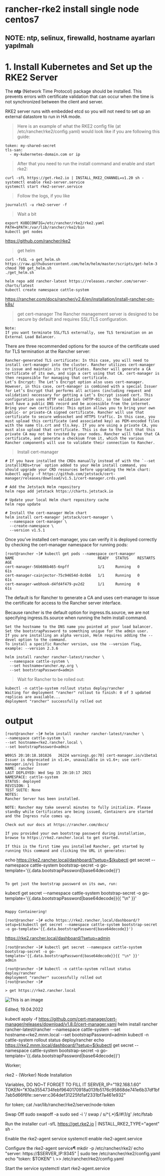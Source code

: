 # rancher-rke2 install single node centos7

NOTE: ntp, selinux, firewalld, hostname ayarları yapılmalı
---
# 1. Install Kubernetes and Set up the RKE2 Server

The **ntp** (Network Time Protocol) package should be installed. This prevents errors with certificate validation that can occur when the time is not synchronized between the client and server.

RKE2 server runs with embedded etcd so you will not need to set up an external datastore to run in HA mode.

> Here is an example of what the RKE2 config file (at /etc/rancher/rke2/config.yaml) would look like if you are following this guide:

```
token: my-shared-secret
tls-san:
  - my-kubernetes-domain.com or ip 

```
> After that you need to run the install command and enable and start rke2:

```
curl -sfL https://get.rke2.io | INSTALL_RKE2_CHANNEL=v1.20 sh -
systemctl enable rke2-server.service
systemctl start rke2-server.service

```
> Follow the logs, if you like

```
journalctl -u rke2-server -f
```

> Wait a bit
```
export KUBECONFIG=/etc/rancher/rke2/rke2.yaml PATH=$PATH:/var/lib/rancher/rke2/bin
kubectl get nodes
```
https://github.com/rancher/rke2

> get helm
```
curl -fsSL -o get_helm.sh https://raw.githubusercontent.com/helm/helm/master/scripts/get-helm-3
chmod 700 get_helm.sh
./get_helm.sh
```
```
helm repo add rancher-latest https://releases.rancher.com/server-charts/latest
kubectl create namespace cattle-system
```
https://rancher.com/docs/rancher/v2.6/en/installation/install-rancher-on-k8s/
> get cert-manager
The Rancher management server is designed to be secure by default and requires SSL/TLS configuration.

    Note:
    If you want terminate SSL/TLS externally, see TLS termination on an External Load Balancer.

There are three recommended options for the source of the certificate used for TLS termination at the Rancher server:

    Rancher-generated TLS certificate: In this case, you will need to install cert-manager into the cluster. Rancher utilizes cert-manager to issue and maintain its certificates. Rancher will generate a CA certificate of its own, and sign a cert using that CA. cert-manager is then responsible for managing that certificate.
    Let’s Encrypt: The Let’s Encrypt option also uses cert-manager. However, in this case, cert-manager is combined with a special Issuer for Let’s Encrypt that performs all actions (including request and validation) necessary for getting a Let’s Encrypt issued cert. This configuration uses HTTP validation (HTTP-01), so the load balancer must have a public DNS record and be accessible from the internet.
    Bring your own certificate: This option allows you to bring your own public- or private-CA signed certificate. Rancher will use that certificate to secure websocket and HTTPS traffic. In this case, you must upload this certificate (and associated key) as PEM-encoded files with the name tls.crt and tls.key. If you are using a private CA, you must also upload that certificate. This is due to the fact that this private CA may not be trusted by your nodes. Rancher will take that CA certificate, and generate a checksum from it, which the various Rancher components will use to validate their connection to Rancher.

> Install cert-manager
```
# If you have installed the CRDs manually instead of with the `--set installCRDs=true` option added to your Helm install command, you should upgrade your CRD resources before upgrading the Helm chart:
kubectl apply -f https://github.com/jetstack/cert-manager/releases/download/v1.5.1/cert-manager.crds.yaml

# Add the Jetstack Helm repository
helm repo add jetstack https://charts.jetstack.io

# Update your local Helm chart repository cache
helm repo update

# Install the cert-manager Helm chart
helm install cert-manager jetstack/cert-manager \
  --namespace cert-manager \
  --create-namespace \
  --version v1.5.1
```
Once you’ve installed cert-manager, you can verify it is deployed correctly by checking the cert-manager namespace for running pods:
```
[root@rancher ~]# kubectl get pods --namespace cert-manager
NAME                                      READY   STATUS    RESTARTS   AGE
cert-manager-56b686b465-6npff             1/1     Running   0          61s
cert-manager-cainjector-75c94654d-8c6b6   1/1     Running   0          61s
cert-manager-webhook-d4fd4f479-pv2d2      1/1     Running   0          61s
```

The default is for Rancher to generate a CA and uses cert-manager to issue the certificate for access to the Rancher server interface.

Because rancher is the default option for ingress.tls.source, we are not specifying ingress.tls.source when running the helm install command.

    Set the hostname to the DNS name you pointed at your load balancer.
    Set the bootstrapPassword to something unique for the admin user.
    If you are installing an alpha version, Helm requires adding the --devel option to the command.
    To install a specific Rancher version, use the --version flag, example: --version 2.3.6
```
helm install rancher rancher-latest/rancher \
  --namespace cattle-system \
  --set hostname=rancher.my.org \
  --set bootstrapPassword=admin
```
> Wait for Rancher to be rolled out:
```
kubectl -n cattle-system rollout status deploy/rancher
Waiting for deployment "rancher" rollout to finish: 0 of 3 updated replicas are available...
deployment "rancher" successfully rolled out
```




# output
```
[root@rancher ~]# helm install rancher rancher-latest/rancher \
--namespace cattle-system \
--set hostname=rke2.rancher.local \
--set bootstrapPassword=admin
```
```
W0915 20:10:18.101826   26224 warnings.go:70] cert-manager.io/v1beta1 Issuer is deprecated in v1.4+, unavailable in v1.6+; use cert-manager.io/v1 Issuer
NAME: rancher
LAST DEPLOYED: Wed Sep 15 20:10:17 2021
NAMESPACE: cattle-system
STATUS: deployed
REVISION: 1
TEST SUITE: None
NOTES:
Rancher Server has been installed.

NOTE: Rancher may take several minutes to fully initialize. Please standby while Certificates are being issued, Containers are started and the Ingress rule comes up.

Check out our docs at https://rancher.com/docs/

If you provided your own bootstrap password during installation, browse to https://rke2.rancher.local to get started.

If this is the first time you installed Rancher, get started by running this command and clicking the URL it generates:

```
echo https://rke2.rancher.local/dashboard/?setup=$(kubectl get secret --namespace cattle-system bootstrap-secret -o go-template='{{.data.bootstrapPassword|base64decode}}')
```

To get just the bootstrap password on its own, run:

```
kubectl get secret --namespace cattle-system bootstrap-secret -o go-template='{{.data.bootstrapPassword|base64decode}}{{ "\n" }}'
```

Happy Containering!
```
```
[root@rancher ~]# echo https://rke2.rancher.local/dashboard/?setup=$(kubectl get secret --namespace cattle-system bootstrap-secret -o go-template='{{.data.bootstrapPassword|base64decode}}')
```
https://rke2.rancher.local/dashboard/?setup=admin
```
[root@rancher ~]# kubectl get secret --namespace cattle-system bootstrap-secret -o go-template='{{.data.bootstrapPassword|base64decode}}{{ "\n" }}'
admin
```
```
[root@rancher ~]# kubectl -n cattle-system rollout status deploy/rancher
deployment "rancher" successfully rolled out
[root@rancher ~]# 

> get https://rke2.rancher.local
```

![This is an image](http://mertyakan.com/wp-content/uploads/2021/09/Screenshot-from-2021-09-15-20-43-23.png)


Edited; 19.04.2022

kubectl apply -f https://github.com/cert-manager/cert-manager/releases/download/v1.8.0/cert-manager.yaml
helm install rancher rancher-latest/rancher --namespace cattle-system --set hostname=rke2.mnm.local --set bootstrapPassword=admin
kubectl -n cattle-system rollout status deploy/rancher
echo https://rke2.mnm.local/dashboard/?setup=$(kubectl get secret --namespace cattle-system bootstrap-secret -o go-template='{{.data.bootstrapPassword|base64decode}}')


Worker;

rke2 - (Worker) Node Installation

Variables, DO NO~T FORGET TO FILL IT
SERVER_IP="192.168.1.60"
TOKEN="K10a3554734febf9640170918a013fb5176c95868de741e6b37df1bf7ab5d66f6fe::server:c364def31225fd1af2331bf7a461e932"

for token; cat /var/lib/rancher/rke2/server/node-token

Swap Off
sudo swapoff -a
sudo sed -i '/ swap / s/^\(.*\)$/#\1/g' /etc/fstab

Run the installer
curl -sfL https://get.rke2.io | INSTALL_RKE2_TYPE="agent" sh -

Enable the rke2-agent service
systemctl enable rke2-agent.service

Configure the rke2-agent service¶
mkdir -p /etc/rancher/rke2/
echo "server: https://$SERVER_IP:9345" | sudo tee /etc/rancher/rke2/config.yaml
echo "token: $TOKEN" \ >> /etc/rancher/rke2/config.yaml

Start the service
systemctl start rke2-agent.service




























